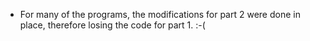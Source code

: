 * For many of the programs, the modifications for part 2 were done in place,
  therefore losing the code for part 1. :-(
